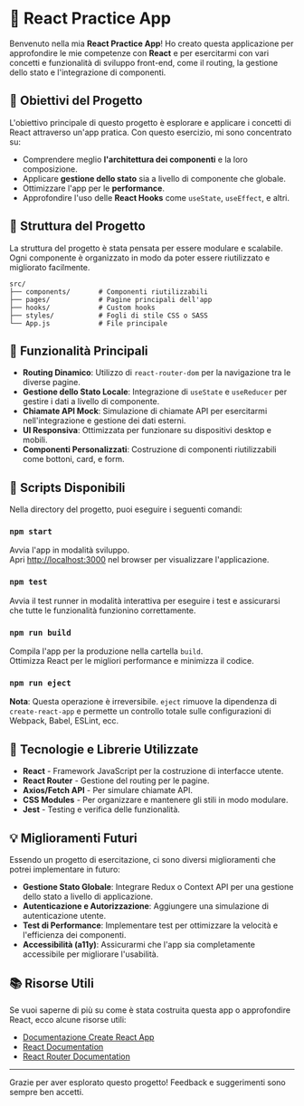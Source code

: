 
# 🚀 React Practice App

Benvenuto nella mia **React Practice App**! Ho creato questa applicazione per approfondire le mie competenze con **React** e per esercitarmi con vari concetti e funzionalità di sviluppo front-end, come il routing, la gestione dello stato e l'integrazione di componenti.

## 🎯 Obiettivi del Progetto

L'obiettivo principale di questo progetto è esplorare e applicare i concetti di React attraverso un'app pratica. Con questo esercizio, mi sono concentrato su:
- Comprendere meglio **l'architettura dei componenti** e la loro composizione.
- Applicare **gestione dello stato** sia a livello di componente che globale.
- Ottimizzare l'app per le **performance**.
- Approfondire l'uso delle **React Hooks** come `useState`, `useEffect`, e altri.

## 📂 Struttura del Progetto

La struttura del progetto è stata pensata per essere modulare e scalabile. Ogni componente è organizzato in modo da poter essere riutilizzato e migliorato facilmente.

```plaintext
src/
├── components/       # Componenti riutilizzabili
├── pages/            # Pagine principali dell'app
├── hooks/            # Custom hooks
├── styles/           # Fogli di stile CSS o SASS
└── App.js            # File principale
```

## 🚀 Funzionalità Principali

- **Routing Dinamico**: Utilizzo di `react-router-dom` per la navigazione tra le diverse pagine.
- **Gestione dello Stato Locale**: Integrazione di `useState` e `useReducer` per gestire i dati a livello di componente.
- **Chiamate API Mock**: Simulazione di chiamate API per esercitarmi nell'integrazione e gestione dei dati esterni.
- **UI Responsiva**: Ottimizzata per funzionare su dispositivi desktop e mobili.
- **Componenti Personalizzati**: Costruzione di componenti riutilizzabili come bottoni, card, e form.

## 🚀 Scripts Disponibili

Nella directory del progetto, puoi eseguire i seguenti comandi:

### `npm start`

Avvia l'app in modalità sviluppo.\
Apri [http://localhost:3000](http://localhost:3000) nel browser per visualizzare l'applicazione.

### `npm test`

Avvia il test runner in modalità interattiva per eseguire i test e assicurarsi che tutte le funzionalità funzionino correttamente.

### `npm run build`

Compila l'app per la produzione nella cartella `build`.\
Ottimizza React per le migliori performance e minimizza il codice.

### `npm run eject`

**Nota**: Questa operazione è irreversibile. `eject` rimuove la dipendenza di `create-react-app` e permette un controllo totale sulle configurazioni di Webpack, Babel, ESLint, ecc. 

## 📘 Tecnologie e Librerie Utilizzate

- **React** - Framework JavaScript per la costruzione di interfacce utente.
- **React Router** - Gestione del routing per le pagine.
- **Axios/Fetch API** - Per simulare chiamate API.
- **CSS Modules** - Per organizzare e mantenere gli stili in modo modulare.
- **Jest** - Testing e verifica delle funzionalità.

## 💡 Miglioramenti Futuri

Essendo un progetto di esercitazione, ci sono diversi miglioramenti che potrei implementare in futuro:
- **Gestione Stato Globale**: Integrare Redux o Context API per una gestione dello stato a livello di applicazione.
- **Autenticazione e Autorizzazione**: Aggiungere una simulazione di autenticazione utente.
- **Test di Performance**: Implementare test per ottimizzare la velocità e l'efficienza dei componenti.
- **Accessibilità (a11y)**: Assicurarmi che l'app sia completamente accessibile per migliorare l'usabilità.

## 📚 Risorse Utili

Se vuoi saperne di più su come è stata costruita questa app o approfondire React, ecco alcune risorse utili:

- [Documentazione Create React App](https://facebook.github.io/create-react-app/docs/getting-started)
- [React Documentation](https://reactjs.org/)
- [React Router Documentation](https://reactrouter.com/)

---

Grazie per aver esplorato questo progetto! Feedback e suggerimenti sono sempre ben accetti.
